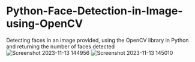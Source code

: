 # Python-Face-Detection-in-Image-using-OpenCV
Detecting faces in an image provided, using the OpenCV library in Python and returning the number of faces detected
![Screenshot 2023-11-13 144956](https://github.com/Antonysaju/Python-Face-Detection-in-Image-using-OpenCV/assets/74053283/2cd263d3-0257-4524-b744-98b1ff60a8e1)
![Screenshot 2023-11-13 145010](https://github.com/Antonysaju/Python-Face-Detection-in-Image-using-OpenCV/assets/74053283/141e3d4c-e05a-4906-8375-29e1290c1f8b)
